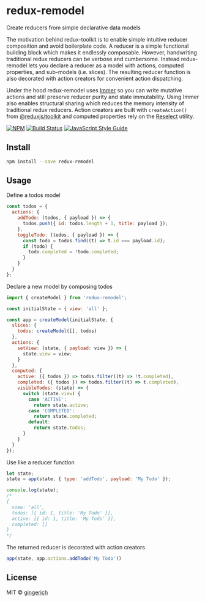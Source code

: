 # redux-remodel

Create reducers from simple declarative data models

The motivation behind redux-toolkit is to enable simple intuitive reducer composition and avoid boilerplate code. A reducer is a simple functional building block which makes it endlessly composable. However, handwriting traditional redux reducers can be verbose and cumbersome. Instead redux-remodel lets you declare a reducer as a model with actions, computed properties, and sub-models (i.e. slices). The resulting reducer function is also decorated with action creators for convenient action dispatching.

Under the hood redux-remodel uses [Immer](https://npmjs.com/immer) so you can write mutative actions and still preserve reducer purity and state immutability. Using Immer also enables structural sharing which reduces the memory intensity of traditional redux reducers. Action creators are built with `createAction()` from [@reduxjs/toolkit](https://redux-toolkit.js.org/) and computed properties rely on the [Reselect](https://npmjs.com/reselect) utility.

[![NPM](https://img.shields.io/npm/v/redux-remodel.svg)](https://www.npmjs.com/package/redux-remodel) [![Build Status](https://travis-ci.com/gingerich/redux-remodel.svg?branch=master)](https://travis-ci.com/gingerich/redux-remodel) [![JavaScript Style Guide](https://img.shields.io/badge/code_style-standard-brightgreen.svg)](https://standardjs.com)

## Install

```bash
npm install --save redux-remodel
```

## Usage

Define a todos model

```js
const todos = {
  actions: {
    addTodo: (todos, { payload }) => {
      todos.push({ id: todos.length + 1, title: payload });
    },
    toggleTodo: (todos, { payload }) => {
      const todo = todos.find((t) => t.id === payload.id);
      if (todo) {
        todo.completed = !todo.completed;
      }
    }
  }
};
```

Declare a new model by composing todos

```js
import { createModel } from 'redux-remodel';

const initialState = { view: 'all' };

const app = createModel(initialState, {
  slices: {
    todos: createModel([], todos)
  },
  actions: {
    setView: (state, { payload: view }) => {
      state.view = view;
    }
  },
  computed: {
    active: ({ todos }) => todos.filter((t) => !t.completed),
    completed: ({ todos }) => todos.filter((t) => t.completed),
    visibleTodos: (state) => {
      switch (state.view) {
        case 'ACTIVE':
          return state.active;
        case 'COMPLETED':
          return state.completed;
        default:
          return state.todos;
      }
    }
  }
});
```

Use like a reducer function

```js
let state;
state = app(state, { type: 'addTodo', payload: 'My Todo' });

console.log(state);
/*
{
  view: 'all',
  todos: [{ id: 1, title: 'My Todo' }],
  active: [{ id: 1, title: 'My Todo' }],
  completed: []
}
*/
```

The returned reducer is decorated with action creators

```js
app(state, app.actions.addTodo('My Todo'))
```

## License

MIT © [gingerich](https://github.com/gingerich)
